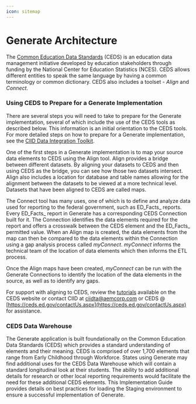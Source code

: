 ```yaml
---
icon: sitemap
---
```


# Generate Architecture

The [Common Education Data Standards](https://ceds.ed.gov/Default.aspx) (CEDS) is an education data management initiative developed by education stakeholders through funding by the National Center for Education Statistics (NCES). CEDS allows different entities to speak the same language by having a common terminology or common dictionary. CEDS also includes a toolset - _Align_ and _Connect_.

### Using CEDS to Prepare for a Generate Implementation <a href="#toc108711241" id="toc108711241"></a>

There are several steps you will need to take to prepare for the Generate implementation, several of which include the use of the CEDS tools as described below. This information is an initial orientation to the CEDS tools. For more detailed steps on how to prepare for a Generate implementation, see the [CIID Data Integration Toolkit](https://ciidta.communities.ed.gov/#program/toolkit).

One of the first steps in a Generate implementation is to map your source data elements to CEDS using the Align tool. Align provides a bridge between different datasets. By aligning your datasets to CEDS and then using CEDS as the bridge, you can see how those two datasets intersect. Align also includes a location for database and table names allowing for the alignment between the datasets to be viewed at a more technical level. Datasets that have been aligned to CEDS are called maps.

The Connect tool has many uses, one of which is to define and analyze data used for reporting to the federal government, such as ED_Facts_ reports. Every ED_Facts_ report in Generate has a corresponding CEDS Connection built for it. The Connection identifies the data elements required for the report and offers a crosswalk between the CEDS element and the ED_Facts_ permitted value. When an Align map is created, the data elements from the map can then be compared to the data elements within the Connection using a gap analysis process called _myConnect_. _myConnect_ informs the technical team of the location of data elements which then informs the ETL process.

Once the Align maps have been created, _myConnect_ can be run with the Generate Connections to identify the location of the data elements in the source, as well as to identify any gaps.

For support with aligning to CEDS, review the [tutorials](https://ceds.ed.gov/learnCedsAlignment.aspx) available on the CEDS website or contact CIID at [ciidta@aemcorp.com](mailto:ciidta@aemcorp.com) or CEDS @ [https://ceds.ed.gov/contactUs.aspx](https://ceds.ed.gov/contactUs.aspx) for assistance.

### CEDS Data Warehouse <a href="#toc108711242" id="toc108711242"></a>

The Generate application is built foundationally on the Common Education Data Standards (CEDS) which provides a standard understanding of elements and their meaning. CEDS is comprised of over 1,700 elements that range from Early Childhood through Workforce. States using Generate may find additional uses for the CEDS Data Warehouse which will contain a standard longitudinal look at their students. The ability to add additional details for research or other local reporting requirements would facilitate the need for these additional CEDS elements. This Implementation Guide provides details on best practices for loading the Staging environment to ensure a successful implementation of Generate.
